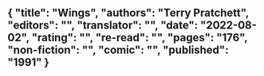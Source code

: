 {
 "title": "Wings",
 "authors": "Terry Pratchett",
 "editors": "",
 "translator": "",
 "date": "2022-08-02",
 "rating": "",
 "re-read": "",
 "pages": "176",
 "non-fiction": "",
 "comic": "",
 "published": "1991"
}
---

